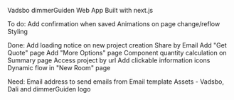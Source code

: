 Vadsbo dimmerGuiden Web App
Built with next.js

To do:
    Add confirmation when saved
    Animations on page change/reflow
    Styling

Done:
    Add loading notice on new project creation
    Share by Email
    Add "Get Quote" page
    Add "More Options" page
    Component quantity calculation on Summary page
    Access project by url
    Add clickable information icons
    Dynamic flow in "New Room" page
    
Need:
    Email address to send emails from
    Email template
    Assets - Vadsbo, Dali and dimmerGuiden logo
